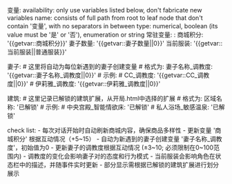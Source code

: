 变量:
  availability: only use variables listed below, don't fabricate new variables
  name: consists of full path from root to leaf node that don't contain '变量', with no separators in between
  type: numerical, boolean (its value must be '是' or '否'), enumeration or string
常驻变量:
  <user>:
    <user>商城积分: '{{getvar::<user>商城积分}}'
    <user>妻子数量: '{{getvar::<user>妻子数量||0}}'
    <user>当前服装: '{{getvar::<user>当前服装||普通服装}}'
  
  妻子:
    # 这里将自动为每位新遇到的妻子创建变量
    # 格式为: 妻子名称_调教度: '{{getvar::妻子名称_调教度||0}}'
    # 示例:
    # CC_调教度: '{{getvar::CC_调教度||0}}'
    # 伊莉雅_调教度: '{{getvar::伊莉雅_调教度||0}}'

  建筑:
    # 这里记录已解锁的建筑扩展，从开局.html中选择的扩展
    # 格式为: 区域名称: '已解锁'
    # 示例:
    # 中央宫殿_智能情欲床: '已解锁'
    # 私人浴场_敏感温泉: '已解锁'

  check list:
    - 每次对话开始时自动刷新商城内容，确保商品多样性
    - 更新变量 '<user>商城积分' 根据互动情况（+5~15）
    - 自动为新遇到的妻子创建变量 '妻子名称_调教度'，初始值为0
    - 更新妻子的调教度根据互动情况 (±3~10; 必须限制在0~100范围内)
    - 调教度的变化会影响妻子对<user>的态度和行为模式
    - <user>当前服装会影响角色在状态栏中的描述，并随事件实时更新
    - <shipstatus>部分显示需根据已解锁的建筑扩展进行划分展示 